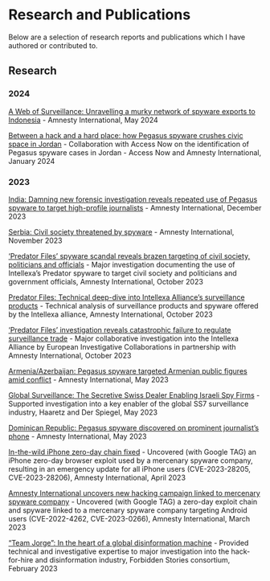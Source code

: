 # Research and Publications

Below are a selection of research reports and publications which I have authored or contributed to.

## Research

### 2024
[A Web of Surveillance: Unravelling a murky network of spyware exports to Indonesia](https://www.amnesty.org/en/latest/research/2024/05/a-web-of-surveillance-unravelling-a-murky-network-of-spyware-exports-to-indonesia) - Amnesty International, May 2024

[Between a hack and a hard place: how Pegasus spyware crushes civic space in Jordan](https://www.amnesty.org/en/latest/research/2024/01/between-a-hack-and-a-hard-place-how-pegasus-spyware-crushes-civic-space-in-jordan) - Collaboration with Access Now on the identification of Pegasus spyware cases in Jordan - Access Now and Amnesty International, January 2024

### 2023
[India: Damning new forensic investigation reveals repeated use of Pegasus spyware to target high-profile journalists](https://www.amnesty.org/en/latest/research/2023/12/india-damning-new-forensic-investigation-reveals-repeated-use-of-pegasus-spyware-to-target-high-profile-journalists) - Amnesty International, December 2023

[Serbia: Civil society threatened by spyware](https://www.amnesty.org/en/latest/research/2023/11/serbia-civil-society-threatened-by-spyware) - Amnesty International, November 2023

[‘Predator Files’ spyware scandal reveals brazen targeting of civil society, politicians and officials](https://www.amnesty.org/en/latest/research/2023/10/predator-files-spyware-scandal-reveals-brazen-targeting-of-civil-society-politicians-and-officials) - Major investigation documenting the use of Intellexa’s Predator spyware to target civil society and politicians and government officials, Amnesty International, October 2023

[Predator Files: Technical deep-dive into Intellexa Alliance’s surveillance products](https://www.amnesty.org/en/latest/research/2023/10/predator-files-technical-deep-dive-into-intellexa-alliances-surveillance-products) - Technical analysis of surveillance products and spyware offered by the Intellexa alliance, Amnesty International, October 2023

[‘Predator Files’ investigation reveals catastrophic failure to regulate surveillance trade](https://www.amnesty.org/en/latest/research/2023/10/predator-files-investigation-reveals-catastrophic-failure-to-regulate-surveillance-trade) - Major collaborative investigation into the Intellexa Alliance by European Investigative Collaborations in partnership with Amnesty International, October 2023

[Armenia/Azerbaijan: Pegasus spyware targeted Armenian public figures amid conflict](https://www.amnesty.org/en/latest/research/2023/05/armenia-azerbaijan-pegasus-spyware-targeted-armenian-public-figures-amid-conflict) - Amnesty International, May 2023

[Global Surveillance: The Secretive Swiss Dealer Enabling Israeli Spy Firms](https://www.amnesty.org/en/latest/research/2023/05/global-surveillance-the-secretive-swiss-dealer-enabling-israeli-spy-firms) - Supported investigation into a key enabler of the global SS7 surveillance industry, Haaretz and Der Spiegel, May 2023

[Dominican Republic: Pegasus spyware discovered on prominent journalist’s phone](https://www.amnesty.org/en/latest/research/2023/05/dominican-republic-pegasus-spyware-discovered-on-prominent-journalists-phone) - Amnesty International, May 2023

[In-the-wild iPhone zero-day chain fixed](https://www.amnesty.org/en/latest/research/2023/04/in-the-wild-iphone-zero-day-chain-fixed) - Uncovered (with Google TAG) an iPhone zero-day browser exploit used by a mercenary spyware company, resulting in an emergency update for all iPhone users (CVE-2023-28205, CVE-2023-28206), Amnesty International, April 2023

[Amnesty International uncovers new hacking campaign linked to mercenary spyware company](https://www.amnesty.org/en/latest/research/2023/03/amnesty-international-uncovers-new-hacking-campaign-linked-to-mercenary-spyware-company) - Uncovered (with Google TAG) a zero-day exploit chain and spyware linked to a mercenary spyware company targeting Android users (CVE-2022-4262, CVE-2023-0266), Amnesty International, March 2023

[“Team Jorge”: In the heart of a global disinformation machine](https://www.amnesty.org/en/latest/research/2023/02/team-jorge-in-the-heart-of-a-global-disinformation-machine) - Provided technical and investigative expertise to major investigation into the hack-for-hire and disinformation industry, Forbidden Stories consortium, February 2023

